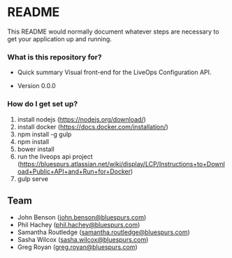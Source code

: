# README #

This README would normally document whatever steps are necessary to get your application up and running.

### What is this repository for? ###

* Quick summary
Visual front-end for the LiveOps Configuration API.

* Version
0.0.0

### How do I get set up? ###

1. install nodejs (https://nodejs.org/download/)
1. install docker (https://docs.docker.com/installation/)
1. npm install -g gulp
1. npm install
1. bower install
1. run the liveops api project (https://bluespurs.atlassian.net/wiki/display/LCP/Instructions+to+Download+Public+API+and+Run+for+Docker)
1. gulp serve
 
## Team ##
* John Benson (john.benson@bluespurs.com)
* Phil Hachey (phil.hachey@bluespurs.com)
* Samantha Routledge (samantha.routledge@bluespurs.com)
* Sasha Wilcox (sasha.wilcox@bluespurs.com)
* Greg Royan (greg.royan@bluespurs.com)
